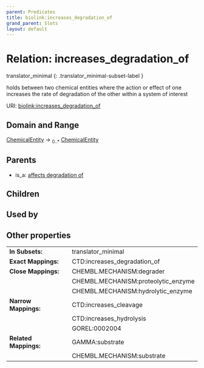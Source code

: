 ```yaml
---
parent: Predicates
title: biolink:increases_degradation_of
grand_parent: Slots
layout: default
---
```


# Relation: increases_degradation_of

translator_minimal
{: .translator_minimal-subset-label }


holds between two chemical entities where the action or effect of one increases the rate of degradation of the other within a system of interest

URI: [biolink:increases_degradation_of](https://w3id.org/biolink/vocab/increases_degradation_of)

## Domain and Range

[ChemicalEntity](ChemicalEntity.md) ->  <sub>0..\*</sub> [ChemicalEntity](ChemicalEntity.md)

## Parents

 *  is_a: [affects degradation of](affects_degradation_of.md)

## Children


## Used by


## Other properties

|  |  |  |
| --- | --- | --- |
| **In Subsets:** | | translator_minimal |
| **Exact Mappings:** | | CTD:increases_degradation_of |
| **Close Mappings:** | | CHEMBL.MECHANISM:degrader |
|  | | CHEMBL.MECHANISM:proteolytic_enzyme |
|  | | CHEMBL.MECHANISM:hydrolytic_enzyme |
| **Narrow Mappings:** | | CTD:increases_cleavage |
|  | | CTD:increases_hydrolysis |
|  | | GOREL:0002004 |
| **Related Mappings:** | | GAMMA:substrate |
|  | | CHEMBL.MECHANISM:substrate |

